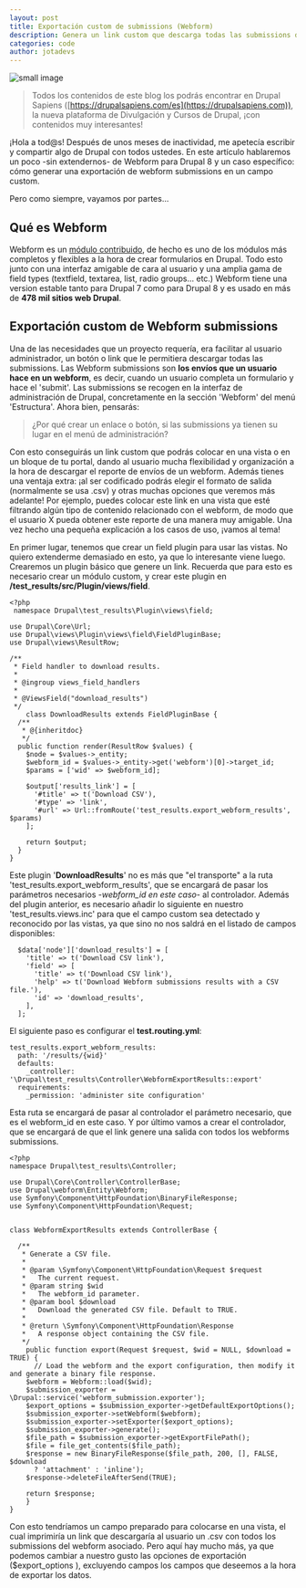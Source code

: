 ```yaml
---
layout: post
title: Exportación custom de submissions (Webform)
description: Genera un link custom que descarga todas las submissions de un webform asociado
categories: code
author: jotadevs
---
```


![small image]({{site.baseurl}}/images/webform_post.jpg)



> Todos los contenidos de este blog los podrás encontrar en Drupal Sapiens ([https://drupalsapiens.com/es](https://drupalsapiens.com)), la nueva plataforma de Divulgación y Cursos de Drupal, ¡con contenidos muy interesantes!

¡Hola a tod@s! Después de unos meses de inactividad, me apetecía escribir y compartir algo de Drupal con todos ustedes. En este artículo hablaremos un poco -sin extendernos- de Webform para Drupal 8 y un caso específico: cómo generar una exportación de webform submissions en un campo custom.

Pero como siempre, vayamos por partes...

## Qué es Webform

Webform es un [módulo contribuido](https://www.drupal.org/project/webform), de hecho es uno de los módulos más completos y flexibles a la hora de crear formularios en Drupal. Todo esto junto con una interfaz amigable de cara al usuario y una amplia gama de field types (textfield, textarea, list, radio groups... etc.) Webform tiene una version estable tanto para Drupal 7 como para Drupal 8 y es usado en más de **478 mil sitios web Drupal**.

## Exportación custom de Webform submissions

Una de las necesidades que un proyecto requería, era facilitar al usuario administrador, un botón o link que le permitiera descargar todas las submissions. Las Webform submissions son **los envíos que un usuario hace en un webform**, es decir, cuando un usuario completa un formulario y hace el 'submit'. Las submissions se recogen en la interfaz de administración de Drupal, concretamente en la sección 'Webform' del menú 'Estructura'.
Ahora bien, pensarás:

> ¿Por qué crear un enlace o botón, si las submissions ya tienen su lugar en el menú de administración?

Con esto conseguirás un link custom que podrás colocar en una vista o en un bloque de tu portal, dando al usuario mucha flexibilidad y organización a la hora de descargar el reporte de envíos de un webform. Además tienes una ventaja extra: ¡al ser codificado podrás elegir el formato de salida (normalmente se usa .csv) y otras muchas opciones que veremos más adelante! Por ejemplo, puedes colocar este link en una vista que esté filtrando algún tipo de contenido relacionado con el webform, de modo que el usuario X pueda obtener este reporte de una manera muy amigable.
Una vez hecho una pequeña explicación a los casos de uso, ¡vamos al tema!

En primer lugar, tenemos que crear un field plugin para usar las vistas. No quiero extenderme demasiado en esto, ya que lo interesante viene luego. Crearemos un plugin básico que genere un link. Recuerda que para esto es necesario crear un módulo custom, y crear este plugin en **/test_results/src/Plugin/views/field**.

    <?php
     namespace Drupal\test_results\Plugin\views\field;
    
    use Drupal\Core\Url;
    use Drupal\views\Plugin\views\field\FieldPluginBase;
    use Drupal\views\ResultRow;
    
    /**
     * Field handler to download results.
     *
     * @ingroup views_field_handlers
     *
     * @ViewsField("download_results")
     */
        class DownloadResults extends FieldPluginBase {
      /**
       * @{inheritdoc}
       */
      public function render(ResultRow $values) {
        $node = $values->_entity;
        $webform_id = $values->_entity->get('webform')[0]->target_id;
        $params = ['wid' => $webform_id];
    
        $output['results_link'] = [
          '#title' => t('Download CSV'),
          '#type' => 'link',
          '#url' => Url::fromRoute('test_results.export_webform_results', $params)
        ];
    
        return $output;
      }
    }

Este plugin '**DownloadResults**' no es más que "el transporte" a la ruta 'test_results.export_webform_results', que se encargará de pasar los parámetros necesarios -*webform_id en este caso*- al controlador. Además del plugin anterior, es necesario añadir lo siguiente en nuestro 'test_results.views.inc' para que el campo custom sea detectado y reconocido por las vistas, ya que sino no nos saldrá en el listado de campos disponibles:

      $data['node']['download_results'] = [
        'title' => t('Download CSV link'),
        'field' => [
          'title' => t('Download CSV link'),
          'help' => t('Download Webform submissions results with a CSV file.'),
          'id' => 'download_results',
        ],
      ];

El siguiente paso es configurar el **test.routing.yml**:

    test_results.export_webform_results:
      path: '/results/{wid}'
      defaults:
        _controller: '\Drupal\test_results\Controller\WebformExportResults::export'
      requirements:
        _permission: 'administer site configuration'

Esta ruta se encargará de pasar al controlador el parámetro necesario, que es el webform_id en este caso.
Y por último vamos a crear el controlador, que se encargará de que el link genere una salida con todos los webforms submissions.

    <?php
    namespace Drupal\test_results\Controller;
    
    use Drupal\Core\Controller\ControllerBase;
    use Drupal\webform\Entity\Webform;
    use Symfony\Component\HttpFoundation\BinaryFileResponse;
    use Symfony\Component\HttpFoundation\Request;
    
    
    class WebformExportResults extends ControllerBase {
    
      /**
       * Generate a CSV file.
       *
       * @param \Symfony\Component\HttpFoundation\Request $request
       *   The current request.
       * @param string $wid
       *   The webform_id parameter.
       * @param bool $download
       *   Download the generated CSV file. Default to TRUE.
       *
       * @return \Symfony\Component\HttpFoundation\Response
       *   A response object containing the CSV file.
       */
    	public function export(Request $request, $wid = NULL, $download = TRUE) {
    	  // Load the webform and the export configuration, then modify it and generate a binary file response.
        $webform = Webform::load($wid);
        $submission_exporter = \Drupal::service('webform_submission.exporter');
        $export_options = $submission_exporter->getDefaultExportOptions();
        $submission_exporter->setWebform($webform);
        $submission_exporter->setExporter($export_options);
        $submission_exporter->generate();
        $file_path = $submission_exporter->getExportFilePath();
        $file = file_get_contents($file_path);   
        $response = new BinaryFileResponse($file_path, 200, [], FALSE, $download
          ? 'attachment' : 'inline');
        $response->deleteFileAfterSend(TRUE);
    
        return $response;
    	}
    }

Con esto tendríamos un campo preparado para colocarse en una vista, el cual imprimiría un link que descargaría al usuario un .csv con todos los submissions del webform asociado. Pero aquí hay mucho más, ya que podemos cambiar a nuestro gusto las opciones de exportación ($export_options ), excluyendo campos los campos que deseemos a la hora de exportar los datos.
